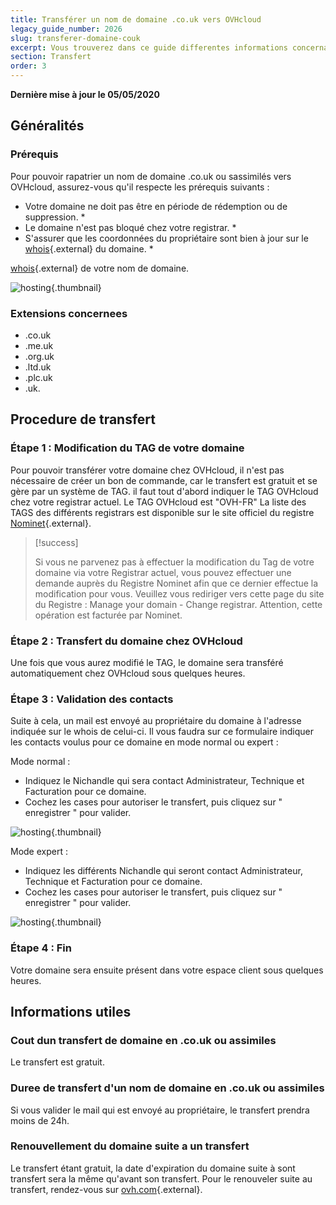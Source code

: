 ```yaml
---
title: Transférer un nom de domaine .co.uk vers OVHcloud
legacy_guide_number: 2026
slug: transferer-domaine-couk
excerpt: Vous trouverez dans ce guide differentes informations concernant le rapatriement d’un nom de domaine ayant l’extension .co.uk ou assimilees vers OVHcloud.
section: Transfert
order: 3
---
```


**Dernière mise à jour le 05/05/2020**

## Généralités

### Prérequis
Pour pouvoir rapatrier un nom de domaine .co.uk ou sassimilés vers OVHcloud, assurez-vous qu'il respecte les prérequis suivants :

- Votre domaine ne doit pas être en période de rédemption ou de suppression. *
- Le domaine n'est pas bloqué chez votre registrar. *
- S'assurer que les coordonnées du propriétaire sont bien à jour sur le [whois](https://www.ovh.com/fr/support/outils/check_whois.pl){.external} du domaine. *

[whois](https://www.ovh.com/fr/support/outils/check_whois.pl){.external} de votre nom de domaine.


![hosting](images/3485.png){.thumbnail}


### Extensions concernees
- .co.uk
- .me.uk
- .org.uk
- .ltd.uk
- .plc.uk
- .uk.


## Procedure de transfert

### Étape 1 &#58; Modification du TAG de votre domaine
Pour pouvoir transférer votre domaine chez OVHcloud, il n'est pas nécessaire de créer un bon de commande, car le transfert est gratuit et se gère par un système de TAG. il faut tout d'abord indiquer le TAG OVHcloud chez votre registrar actuel. Le TAG OVHcloud est "OVH-FR" La liste des TAGS des différents registrars est disponible sur le site officiel du registre [Nominet](http://www.nominet.uk/registrar-list){.external}.



> [!success]
>
> Si vous ne parvenez pas à effectuer la modification du Tag de votre domaine via
> votre Registrar actuel, vous pouvez effectuer une demande auprès du Registre
> Nominet afin que ce dernier effectue la modification pour vous.
> Veuillez vous rediriger vers cette page du site du Registre : Manage your domain - Change registrar.
> Attention, cette opération est facturée par Nominet.
> 


### Étape 2 &#58; Transfert du domaine chez OVHcloud
Une fois que vous aurez modifié le TAG, le domaine sera transféré automatiquement chez OVHcloud sous quelques heures.


### Étape 3 &#58; Validation des contacts
Suite à cela, un mail est envoyé au propriétaire du domaine à l'adresse indiquée sur le whois de celui-ci. Il vous faudra sur ce formulaire indiquer les contacts voulus pour ce domaine en mode normal ou expert :

Mode normal :

- Indiquez le Nichandle qui sera contact Administrateur, Technique et Facturation pour ce domaine.
- Cochez les cases pour autoriser le transfert, puis cliquez sur " enregistrer " pour valider.


![hosting](images/3487.png){.thumbnail}

Mode expert :

- Indiquez les différents Nichandle qui seront contact Administrateur, Technique et Facturation pour ce domaine.
- Cochez les cases pour autoriser le transfert, puis cliquez sur " enregistrer " pour valider.


![hosting](images/3486.png){.thumbnail}


### Étape 4 &#58; Fin
Votre domaine sera ensuite présent dans votre espace client sous quelques heures.


## Informations utiles

### Cout dun transfert de domaine en .co.uk ou assimiles
Le transfert est gratuit.


### Duree de transfert d'un nom de domaine  en .co.uk ou assimiles
Si vous valider le mail qui est envoyé au propriétaire, le transfert prendra moins de 24h.


### Renouvellement du domaine suite a un transfert
Le transfert étant gratuit, la date d'expiration du domaine suite à sont transfert sera la même qu'avant son transfert. Pour le renouveler suite au transfert, rendez-vous sur [ovh.com](https://www.ovh.com/ca/fr){.external}.
